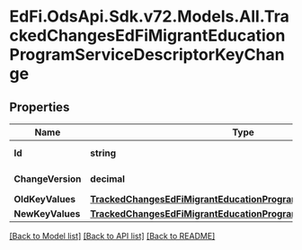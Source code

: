 # EdFi.OdsApi.Sdk.v72.Models.All.TrackedChangesEdFiMigrantEducationProgramServiceDescriptorKeyChange

## Properties

Name | Type | Description | Notes
------------ | ------------- | ------------- | -------------
**Id** | **string** | Resource identifier | [optional] 
**ChangeVersion** | **decimal** | Change version | [optional] 
**OldKeyValues** | [**TrackedChangesEdFiMigrantEducationProgramServiceDescriptorKey**](TrackedChangesEdFiMigrantEducationProgramServiceDescriptorKey.md) |  | [optional] 
**NewKeyValues** | [**TrackedChangesEdFiMigrantEducationProgramServiceDescriptorKey**](TrackedChangesEdFiMigrantEducationProgramServiceDescriptorKey.md) |  | [optional] 

[[Back to Model list]](../../README.md#documentation-for-models) [[Back to API list]](../../README.md#documentation-for-api-endpoints) [[Back to README]](../../README.md)

